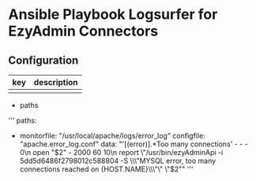 # Ansible Playbook Logsurfer for EzyAdmin Connectors

## Configuration

| key | description |
| --- | ----------- |
|     |             |

- paths

'''
paths:

- monitorfile: "/usr/local/apache/logs/error_log"
  configfile: "apache.error_log.conf"
  data: "'\[(error)\].\*Too many connections' - - - 0\n open "$2" - 2000 60 10\n    report \"/usr/bin/ezyAdminApi -i 5dd5d6486f2798012c588804 -S \\\"MYSQL error, too many connections reached on {HOST.NAME}\\\"\" \"$2\""
  '''
